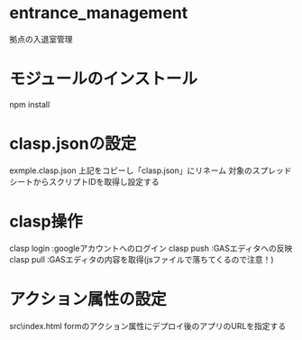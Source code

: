 # entrance_management
拠点の入退室管理

# モジュールのインストール
npm install

# clasp.jsonの設定
exmple.clasp.json
上記をコピーし「clasp.json」にリネーム
対象のスプレッドシートからスクリプトIDを取得し設定する

# clasp操作
clasp login :googleアカウントへのログイン
clasp push  :GASエディタへの反映
clasp pull  :GASエディタの内容を取得(jsファイルで落ちてくるので注意！)

# アクション属性の設定
src\index.html
formのアクション属性にデプロイ後のアプリのURLを指定する
